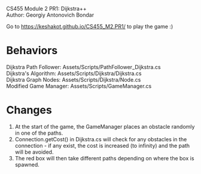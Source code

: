 CS455 Module 2 PR1: Dijkstra++   
Author: Georgiy Antonovich Bondar  

Go to https://keshakot.github.io/CS455_M2.PR1/ to play the game :)

# Behaviors
Dijkstra Path Follower: Assets/Scripts/PathFollower_Dijkstra.cs   
Dijkstra's Algorithm: Assets/Scripts/Dijkstra/Dijkstra.cs   
Dijkstra Graph Nodes: Assets/Scripts/Dijkstra/Node.cs   
Modified Game Manager: Assets/Scripts/GameManager.cs   

# Changes
1. At the start of the game, the GameManager places an obstacle randomly in one of the paths.  
2. Connection.getCost() in Dijkstra.cs will check for any obstacles in the connection - if any exist, the cost is increased (to infinity) and the path will be avoided.   
3. The red box will then take different paths depending on where the box is spawned.   

